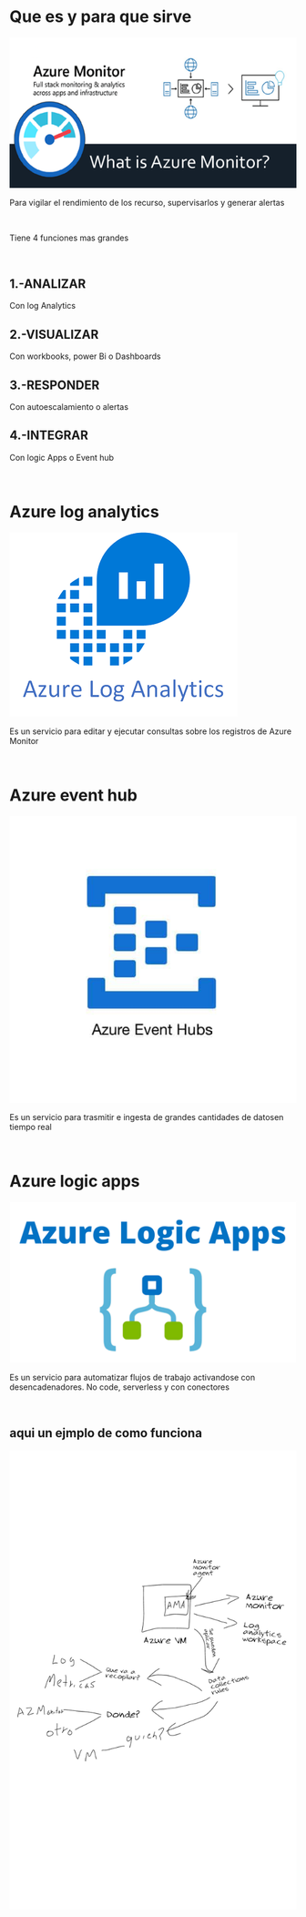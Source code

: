 <h1> Que es y para que sirve </h1>
<img src="imagenes/azure-monitor.png">
<p> Para vigilar el rendimiento de los recurso, supervisarlos y generar alertas</p>
<br>
<p>Tiene 4 funciones mas grandes </p>
<br>
<h2>1.-ANALIZAR</h2> <p>Con log Analytics</p>
<h2>2.-VISUALIZAR</h2> <p>Con workbooks, power Bi o Dashboards</p>
<h2>3.-RESPONDER</h2> <p>Con autoescalamiento o alertas</p>
<h2>4.-INTEGRAR</h2> <p>Con logic Apps o Event hub</p>

<br>

<h1>Azure log analytics</h1>
<img src="imagenes/azure-log-analytics.png">
<p>Es un servicio para editar y ejecutar consultas sobre los registros de Azure Monitor </p>

<br>

<h1>Azure event hub</h1>
<img src="imagenes/azure-event-hub.jpg">
<p>Es un servicio para trasmitir e ingesta de grandes cantidades de datosen tiempo real </p>

<br>

<h1>Azure logic apps</h1>
<img src="imagenes/azure-logic-apps.png">
<p>Es un servicio para automatizar flujos de trabajo activandose con desencadenadores. No code, serverless y con conectores </p>

<br>
<h2> aqui un ejmplo de como funciona </h2>
<img src="imagenes/ejemplo.png">
